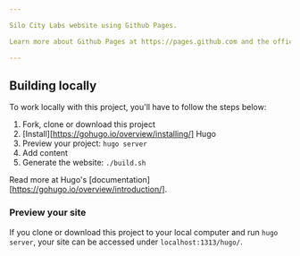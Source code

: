 ```yaml
---

Silo City Labs website using Github Pages.

Learn more about Github Pages at https://pages.github.com and the official [documentation][https://help.github.com/en/categories/github-pages-basics].

---
```


## Building locally

To work locally with this project, you'll have to follow the steps below:

1. Fork, clone or download this project
2. [Install][https://gohugo.io/overview/installing/] Hugo
3. Preview your project: `hugo server`
4. Add content
5. Generate the website: `./build.sh`

Read more at Hugo's [documentation][https://gohugo.io/overview/introduction/].

### Preview your site

If you clone or download this project to your local computer and run `hugo server`,
your site can be accessed under `localhost:1313/hugo/`.